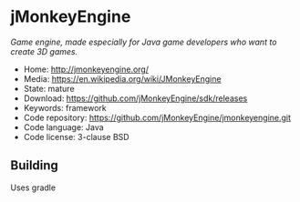 # jMonkeyEngine

_Game engine, made especially for Java game developers who want to create 3D games._

- Home: http://jmonkeyengine.org/
- Media: https://en.wikipedia.org/wiki/JMonkeyEngine
- State: mature
- Download: https://github.com/jMonkeyEngine/sdk/releases
- Keywords: framework
- Code repository: https://github.com/jMonkeyEngine/jmonkeyengine.git
- Code language: Java
- Code license: 3-clause BSD

## Building

Uses gradle

